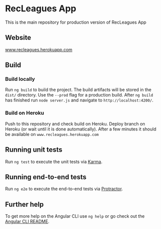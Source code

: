 # RecLeagues App

This is the main repository for production version of RecLeagues App

## Website

www.recleagues.herokuapp.com

## Build

### Build locally
Run `ng build` to build the project. The build artifacts will be stored in the `dist/` directory. Use the `--prod` flag for a production build.
After `ng build` has finished run `node server.js` and navigate to `http://localhost:4200/`.

### Build on Heroku
Push to this repository and check build on Heroku. Deploy branch on Heroku (or wait until it is done automatically). After a few minutes it should be available on `www.recleagues.herokuapp.com`

## Running unit tests

Run `ng test` to execute the unit tests via [Karma](https://karma-runner.github.io).

## Running end-to-end tests

Run `ng e2e` to execute the end-to-end tests via [Protractor](http://www.protractortest.org/).

## Further help

To get more help on the Angular CLI use `ng help` or go check out the [Angular CLI README](https://github.com/angular/angular-cli/blob/master/README.md).
